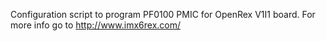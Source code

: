 Configuration script to program PF0100 PMIC for OpenRex V1I1 board.
For more info go to http://www.imx6rex.com/
